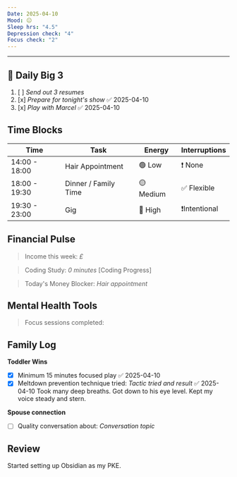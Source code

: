```yaml
---
Date: 2025-04-10
Mood: 😐
Sleep hrs: "4.5"
Depression check: "4"
Focus check: "2"
---
```

---

## 🎯 Daily Big 3

1. [ ] _Send out 3 resumes_
2. [x] _Prepare for tonight's show_ ✅ 2025-04-10
3. [x] _Play with Marcel_ ✅ 2025-04-10


## Time Blocks


| Time          | Task                 | Energy    | Interruptions |
| ------------- | -------------------- | --------- | ------------- |
| 14:00 - 18:00 | Hair Appointment     | 🟢 Low    | ❗ None        |
| 18:00 - 19:30 | Dinner / Family Time | 🟡 Medium | ✅ Flexible    |
| 19:30 - 23:00 | Gig                  | 🔴 High   | ❗Intentional  |

## Financial Pulse

> Income this week: _£_

>Coding Study: _0 minutes_     [Coding Progress]

> Today's Money Blocker: _Hair appointment_  

## Mental Health Tools

> Focus sessions completed: 

## Family Log

**Toddler Wins**
- [x] Minimum 15 minutes focused play ✅ 2025-04-10
- [x] Meltdown prevention technique tried: _Tactic tried and result_ ✅ 2025-04-10
      Took many deep breaths. Got down to his eye level. Kept my voice steady and stern.

**Spouse connection**
- [ ] Quality conversation about: _Conversation topic_

## Review

Started setting up Obsidian as my PKE. 







